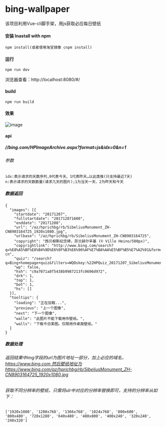 # bing-wallpaper
该项目利用Vue-cli脚手架，用js获取必应每日壁纸
#### 安装 Inastall with npm
    npm install(或者使用淘宝镜像 cnpm install)
#### 运行
    npm run dev
浏览器查看：http://localhost:8080/#/
#### build
    npm run build
#### 效果
![image](https://github.com/KuangPF/Bing-wallpaper/blob/master/src/assets/bingWallpaper) 
#### api
##### //bing.com/HPImageArchive.aspx?format=js&idx=0&n=1
###### 参数
    idx:表示请求的天数序列,0代表今天、1代表昨天…以此类推(只支持最近7天)
    n:表示请求的天数数量(请求几天的图片);1为当天一天、2为昨天和今天
##### 数据返回
    {
      "images": [{
        "startdate": "20171207",
        "fullstartdate": "201712071600",
        "enddate": "20171208",
        "url": "/az/hprichbg/rb/SibeliusMonument_ZH-CN8903164725_1920x1080.jpg",
        "urlbase": "/az/hprichbg/rb/SibeliusMonument_ZH-CN8903164725",
        "copyright": "西贝柳斯纪念碑，芬兰赫尔辛基 (© Ville Heino/500px)",
        "copyrightlink": "http://www.bing.com/search?q=%E8%A5%BF%E8%B4%9D%E6%9F%B3%E6%96%AF%E7%BA%AA%E5%BF%B5%E7%A2%91&form=hpcapt&mkt=zh-cn",
        "quiz": "/search?q=Bing+homepage+quiz&filters=WQOskey:%22HPQuiz_20171207_SibeliusMonument%22&FORM=HPQUIZ",
        "wp": false,
        "hsh": "c9a7071a8f5438b9987213fc0696d972",
        "drk": 1,
        "top": 1,
        "bot": 1,
        "hs": []
      }],
      "tooltips": {
        "loading": "正在加载...",
        "previous": "上一个图像",
        "next": "下一个图像",
        "walle": "此图片不能下载用作壁纸。",
        "walls": "下载今日美图。仅限用作桌面壁纸。"
      }
    }
##### 数据处理
###### 返回结果中img字段的url为图片地址一部分，加上必应的域名，https://www.bing.com,然后壁纸地址为https://www.bing.com/az/hprichbg/rb/SibeliusMonument_ZH-CN8903164725_1920x1080.jpg
###### 获取不同分辨率的壁纸，只需将ulr中对应的分辨率替换即可，支持的分辨率从如下：
    ['1920x1080', '1280x768', '1366x768', '1024x768', '800x600', '800x480', '720x1280', '640x480', '480x800', '400x240', '320x240', '240x320']
